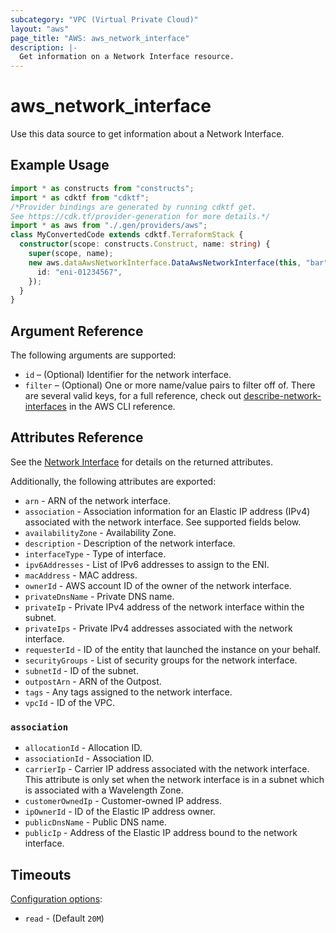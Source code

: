 ```yaml
---
subcategory: "VPC (Virtual Private Cloud)"
layout: "aws"
page_title: "AWS: aws_network_interface"
description: |-
  Get information on a Network Interface resource.
---
```


# aws_network_interface

Use this data source to get information about a Network Interface.

## Example Usage

```typescript
import * as constructs from "constructs";
import * as cdktf from "cdktf";
/*Provider bindings are generated by running cdktf get.
See https://cdk.tf/provider-generation for more details.*/
import * as aws from "./.gen/providers/aws";
class MyConvertedCode extends cdktf.TerraformStack {
  constructor(scope: constructs.Construct, name: string) {
    super(scope, name);
    new aws.dataAwsNetworkInterface.DataAwsNetworkInterface(this, "bar", {
      id: "eni-01234567",
    });
  }
}

```

## Argument Reference

The following arguments are supported:

* `id` – (Optional) Identifier for the network interface.
* `filter` – (Optional) One or more name/value pairs to filter off of. There are several valid keys, for a full reference, check out [describe-network-interfaces](https://docs.aws.amazon.com/cli/latest/reference/ec2/describe-network-interfaces.html) in the AWS CLI reference.

## Attributes Reference

See the [Network Interface](/docs/providers/aws/r/network_interface.html) for details on the returned attributes.

Additionally, the following attributes are exported:

* `arn` - ARN of the network interface.
* `association` - Association information for an Elastic IP address (IPv4) associated with the network interface. See supported fields below.
* `availabilityZone` - Availability Zone.
* `description` - Description of the network interface.
* `interfaceType` - Type of interface.
* `ipv6Addresses` - List of IPv6 addresses to assign to the ENI.
* `macAddress` - MAC address.
* `ownerId` - AWS account ID of the owner of the network interface.
* `privateDnsName` - Private DNS name.
* `privateIp` - Private IPv4 address of the network interface within the subnet.
* `privateIps` - Private IPv4 addresses associated with the network interface.
* `requesterId` - ID of the entity that launched the instance on your behalf.
* `securityGroups` - List of security groups for the network interface.
* `subnetId` - ID of the subnet.
* `outpostArn` - ARN of the Outpost.
* `tags` - Any tags assigned to the network interface.
* `vpcId` - ID of the VPC.

### `association`

* `allocationId` - Allocation ID.
* `associationId` - Association ID.
* `carrierIp` - Carrier IP address associated with the network interface. This attribute is only set when the network interface is in a subnet which is associated with a Wavelength Zone.
* `customerOwnedIp` - Customer-owned IP address.
* `ipOwnerId` - ID of the Elastic IP address owner.
* `publicDnsName` - Public DNS name.
* `publicIp` - Address of the Elastic IP address bound to the network interface.

## Timeouts

[Configuration options](https://developer.hashicorp.com/terraform/language/resources/syntax#operation-timeouts):

- `read` - (Default `20M`)

<!-- cache-key: cdktf-0.17.0-pre.15 input-ec724a966d85a8384f413da1983c8a00cf9eb5ad3af77bb970c72e0cdbbb006c -->